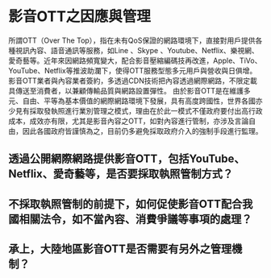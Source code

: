 # 影音OTT之因應與管理

所謂OTT（Over The Top），指在未有QoS保證的網路環境下，直接對用戶提供各種視訊內容、語音通訊等服務，如Line 、Skype 、Youtube、Netflix、樂視網、愛奇藝等。近年來因網路頻寬變大，配合影音壓縮編碼技再改進，Apple、TiVo、YouTube、Netflix等推波助瀾下，使得OTT服務型態多元用戶與營收與日俱增。影音OTT業者與內容業者簽約，多透過CDN技術把內容透過網際網路，不限定載具傳送至消費者，以兼顧傳輸品質與網路設置彈性。
由於影音OTT是在維護多元、自由、平等為基本價值的網際網路環境下發展，具有高度跨國性，世界各國亦少見有採取發執照進行業別管理之模式，理由在於此一模式不僅政府要付出高行政成本，成效亦有限，尤其是影音內容之OTT，如對內容進行管制，亦涉及言論自由，因此各國政府皆謹慎為之，目前仍多避免採取政府介入的強制手段進行監理。

## 透過公開網際網路提供影音OTT，包括YouTube、Netflix、愛奇藝等，是否要採取執照管制方式？

## 不採取執照管制的前提下，如何促使影音OTT配合我國相關法令，如不當內容、消費爭議等事項的處理？

## 承上，大陸地區影音OTT是否需要有另外之管理機制？
